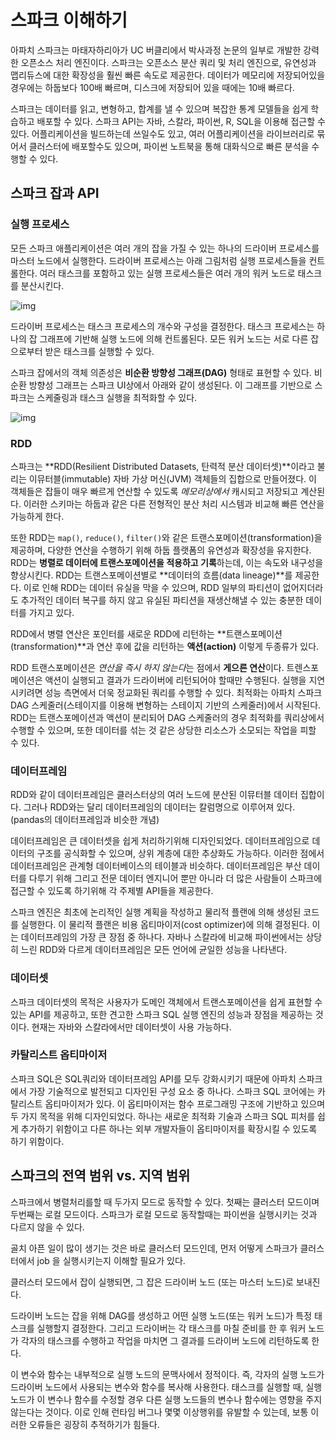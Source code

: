 # 스파크 이해하기

아파치 스파크는 마태자하리아가 UC 버클리에서 박사과정 논문의 일부로 개발한 강력한 오픈소스 처리 엔진이다. 스파크는 오픈소스 분산 쿼리 및 처리 엔진으로, 유연성과 맵리듀스에 대한 확장성을 훨씬 빠른 속도로 제공한다. 데이터가 메모리에 저장되어있을 경우에는 하둡보다 100배 빠르며, 디스크에 저장되어 있을 때에는 10배 빠르다.

스파크는 데이터를 읽고, 변형하고, 합계를 낼 수 있으며 복잡한 통계 모델들을 쉽게 학습하고 배포할 수 있다. 스파크 API는 자바, 스칼라, 파이썬, R, SQL을 이용해 접근할 수 있다. 어플리케이션을 빌드하는데 쓰일수도 있고, 여러 어플리케이션을 라이브러리로 묶어서 클러스터에 배포할수도 있으며, 파이썬 노트북을 통해 대화식으로 빠른 분석을 수행할 수 있다.

## 스파크 잡과 API

### 실행 프로세스

모든 스파크 애플리케이션은 여러 개의 잡을 가질 수 있는 하나의 드라이버 프로세스를 마스터 노드에서 실행한다. 드라이버 프로세스는 아래 그림처럼 실행 프로세스들을 컨트롤한다. 여러 태스크를 포함하고 있는 실행 프로세스들은 여러 개의 워커 노드로 태스크를 분산시킨다.

![img](https://dthumb-phinf.pstatic.net/?src=%22https%3A%2F%2Ft1.daumcdn.net%2Fcfile%2Ftistory%2F990DA73B5AA356CE0B%22&type=w2)

드라이버 프로세스는 태스크 프로세스의 개수와 구성을 결정한다. 태스크 프로세스는 하나의 잡 그래프에 기반해 실행 노드에 의해 컨트롤된다. 모든 워커 노드는 서로 다른 잡으로부터 받은 태스크를 실행할 수 있다. 

스파크 잡에서의 객체 의존성은 **비순환 방향성 그래프(DAG)** 형태로 표현할 수 있다. 비순환 방향성 그래프는 스파크 UI상에서 아래와 같이 생성된다. 이 그래프를 기반으로 스파크는 스케줄링과 태스크 실행을 최적화할 수 있다. 

![img](https://dthumb-phinf.pstatic.net/?src=%22https%3A%2F%2Ft1.daumcdn.net%2Fcfile%2Ftistory%2F990C0D435AA354E40C%22&type=w2)

### RDD

스파크는 **RDD(Resilient Distributed Datasets, 탄력적 분산 데이터셋)**이라고 불리는 이뮤터블(immutable) 자바 가상 머신(JVM) 객체들의 집합으로 만들어졌다. 이 객체들은 잡들이 매우 빠르게 연산할 수 있도록 *메모리상에서* 캐시되고 저장되고 계산된다. 이러한 스키마는 하둡과 같은 다른 전형적인 분산 처리 시스템과 비교해 빠른 연산을 가능하게 한다.

또한 RDD는 `map()`, `reduce()`, `filter()`와 같은 트랜스포메이션(transformation)을 제공하며, 다양한 연산을 수행하기 위해 하둡 플랫폼의 유연성과 확장성을 유지한다. RDD는 **병렬로 데이터에 트랜스포메이션을 적용하고 기록**하는데, 이는 속도와 내구성을 향상시킨다. RDD는 트랜스포메이션별로 **데이터의 흐름(data lineage)**를 제공한다. 이로 인해 RDD는 데이터 유실을 막을 수 있으며, RDD 일부의 파티션이 없어지더라도 추가적인 데이터 복구를 하지 않고 유실된 파티션을 재생산해낼 수 있는 충분한 데이터를 가지고 있다.

RDD에서 병렬 연산은 포인터를 새로운 RDD에 리턴하는 **트랜스포메이션(transformation)**과 연산 후에 값을 리턴하는 **액션(action)** 이렇게 두종류가 있다. 

RDD 트랜스포메이션은 *연산을 즉시 하지 않는다*는 점에서 **게으른 연산**이다. 트렌스포메이션은 액션이 실행되고 결과가 드라이버에 리턴되어야 할때만 수행된다. 실행을 지연시키려면 성능 측면에서 더욱 정교화된 쿼리를 수행할 수 있다. 최적화는 아파치 스파크 DAG 스케줄러(스테이지를 이용해 변형하는 스테이지 기반의 스케줄러)에서 시작된다. RDD는 트랜스포메이션과 액션이 분리되어 DAG 스케줄러의 경우 최적화를 쿼리상에서 수행할 수 있으며, 또한 데이터를 섞는 것 같은 상당한 리소스가 소모되는 작업을 피할 수 있다. 

### 데이터프레임

RDD와 같이 데이터프레임은 클러스터상의 여러 노드에 분산된 이뮤터블 데이터 집합이다. 그러나 RDD와는 달리 데이터프레임의 데이터는 칼럼명으로 이루어져 있다. (pandas의 데이터프레임과 비슷한 개념)

데이터프레임은 큰 데이터셋을 쉽게 처리하기위해 디자인되었다. 데이터프레임으로 데이터의 구조를 공식화할 수 있으며, 상위 계층에 대한 추상화도 가능하다. 이러한 점에서 데이터프레임은 관계형 데이터베이스의 테이블과 비슷하다. 데이터프레임은 부산 데이터를 다루기 위해 그리고 전문 데이터 엔지니어 뿐만 아니라 더 많은 사람들이 스파크에 접근할 수 있도록 하기위해 각 주제별 API들을 제공한다.

스파크 엔진은 최초에 논리적인 실행 계획을 작성하고 물리적 플랜에 의해 생성된 코드를 실행한다. 이 물리적 플랜은 비용 옵티마이저(cost optimizer)에 의해 결정된다. 이는 데이터프레임의 가장 큰 장점 중 하나다. 자바나 스칼라에 비교해 파이썬에서는 상당히 느린 RDD와 다르게 데이터프레임은 모든 언어에 균일한 성능을 나타낸다.

### 데이터셋

스파크 데이터셋의 목적은 사용자가 도메인 객체에서 트랜스포메이션을 쉽게 표현할 수 있는 API를 제공하고, 또한 견고한 스파크 SQL 실행 엔진의 성능과 장점을 제공하는 것이다. 현재는 자바와 스칼라에서만 데이터셋이 사용 가능하다.

### 카탈리스트 옵티마이저

스파크 SQL은 SQL쿼리와 데이터프레임 API를 모두 강화시키기 때문에 아파치 스파크에서 가장 기술적으로 발전되고 디자인된 구성 요소 중 하나다. 스파크 SQL 코어에는 카탈리스트 옵티마이저가 있다. 이 옵티마이저는 함수 프로그래밍 구조에 기반하고 있으며 두 가지 목적을 위해 디자인되었다. 하나는 새로운 최적화 기술과 스파크 SQL 피처를 쉽게 추가하기 위함이고 다른 하나는 외부 개발자들이 옵티마이저를 확장시킬 수 있도록 하기 위함이다.




## 스파크의 전역 범위 vs. 지역 범위

스파크에서 병렬처리를할 때 두가지 모드로 동작할 수 있다. 첫째는 클러스터 모드이며 두번째는 로컬 모드이다. 스파크가 로컬 모드로 동작할때는 파이썬을 실행시키는 것과 다르지 않을 수 있다.

골치 아픈 일이 많이 생기는 것은 바로 클러스터 모드인데, 먼저 어떻게 스파크가 클러스터에서 job 을 실행시키는지 이해할 필요가 있다.

클러스터 모드에서 잡이 실행되면, 그 잡은 드라이버 노드 (또는 마스터 노드)로 보내진다.

드라이버 노드는 잡을 위해 DAG를 생성하고 어떤 실행 노드(또는 워커 노드)가 특정 태스크를 실행할지 결정한다. 그리고 드라이버는 각 태스크를 마칠 준비를 한 후 워커 노드가 각자의 태스크를 수행하고 작업을 마치면 그 결과를 드라이버 노드에 리턴하도록 한다. 

이 변수와 함수는 내부적으로 실행 노드의 문맥사에서 정적이다. 즉, 각자의 실행 노드가 드라이버 노드에서 사용되는 변수와 함수를 복사해 사용한다. 태스크를 실행할 때, 실행노드가 이 변수나 함수를 수정할 경우 다른 실행 노드들의 변수나 함수에는 영향을 주지 않는다는 것이다. 이로 인해 런타임 버그나 몇몇 이상행위를 유발할 수 있는데, 보통 이러한 오류들은 굉장히 추적하기가 힘들다.

